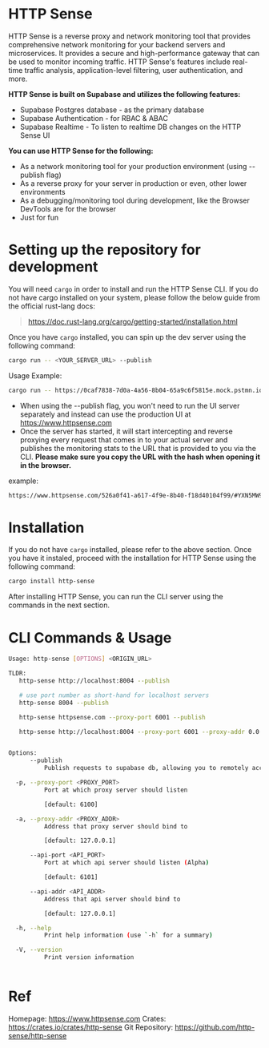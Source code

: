 # HTTP Sense

HTTP Sense is a reverse proxy and network monitoring tool that provides comprehensive network monitoring for your backend servers and microservices. It provides a secure and high-performance gateway that can be used to monitor incoming traffic. HTTP Sense's features include real-time traffic analysis, application-level filtering, user authentication, and more.

**HTTP Sense is built on Supabase and utilizes the following features:**
- Supabase Postgres database - as the primary database
- Supabase Authentication - for RBAC & ABAC
- Supabase Realtime - To listen to realtime DB changes on the HTTP Sense UI

**You can use HTTP Sense for the following:**
- As a network monitoring tool for your production environment (using --publish flag)
- As a reverse proxy for your server in production or even, other lower environments
- As a debugging/monitoring tool during development, like the Browser DevTools are for the browser
- Just for fun

# Setting up the repository for development
You will need `cargo` in order to install and run the HTTP Sense CLI. If you do not have cargo installed on your system, please follow the below guide from the official rust-lang docs:

> https://doc.rust-lang.org/cargo/getting-started/installation.html

Once you have `cargo` installed, you can spin up the dev server using the following command:
```bash
cargo run -- <YOUR_SERVER_URL> --publish 
```
Usage Example:
```bash
cargo run -- https://0caf7838-7d0a-4a56-8b04-65a9c6f5815e.mock.pstmn.io --publish
```

- When using the --publish flag, you won't need to run the UI server separately and instead can use the production UI at https://www.httpsense.com
- Once the server has started, it will start intercepting and reverse proxying every request that comes in to your actual server and publishes the monitoring stats to the URL that is provided to you via the CLI. **Please make sure you copy the URL with the hash when opening it in the browser.**

example: 
```bash
https://www.httpsense.com/526a0f41-a617-4f9e-8b40-f18d40104f99/#YXN5MW9wdE1VcXVWS0E1MHY3TDdDa0hJT0RyOVZqQGV4YW1wbGUuY29tOjp1Ym56Y0FOeEliM0toajdRazU5bW4xWFgwNVBkNnE=
```

# Installation

If you do not have `cargo` installed, please refer to the above section. Once you have it instaled, proceed with the installation for HTTP Sense using the following command:

```bash
cargo install http-sense
```
After installing HTTP Sense, you can run the CLI server using the commands in the next section. 

# CLI Commands & Usage
```bash
Usage: http-sense [OPTIONS] <ORIGIN_URL>

TLDR:
   http-sense http://localhost:8004 --publish

   # use port number as short-hand for localhost servers
   http-sense 8004 --publish            

   http-sense httpsense.com --proxy-port 6001 --publish

   http-sense http://localhost:8004 --proxy-port 6001 --proxy-addr 0.0.0.0


Options:
      --publish
          Publish requests to supabase db, allowing you to remotely access request details

  -p, --proxy-port <PROXY_PORT>
          Port at which proxy server should listen

          [default: 6100]

  -a, --proxy-addr <PROXY_ADDR>
          Address that proxy server should bind to

          [default: 127.0.0.1]

      --api-port <API_PORT>
          Port at which api server should listen (Alpha)

          [default: 6101]

      --api-addr <API_ADDR>
          Address that api server should bind to

          [default: 127.0.0.1]

  -h, --help
          Print help information (use `-h` for a summary)

  -V, --version
          Print version information



```

# Ref
Homepage: https://www.httpsense.com
Crates: https://crates.io/crates/http-sense
Git Repository: https://github.com/http-sense/http-sense

